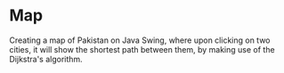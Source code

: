 # Map
 Creating a map of Pakistan on Java Swing, where upon clicking on two cities, it will show the shortest path between them, by making use of the Dijkstra's algorithm. 
